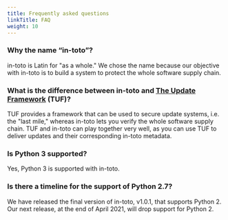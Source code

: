 ```yaml
---
title: Frequently asked questions
linkTitle: FAQ
weight: 10
---
```


### Why the name “in-toto”?

in-toto is Latin for "as a whole." We chose the name because our objective with in-toto is to build a system to protect the whole software supply chain.

### What is the difference between in-toto and [The Update Framework](https://theupdateframework.github.io/) (TUF)?

TUF provides a framework that can be used to secure update systems, i.e. the "last mile," whereas in-toto lets you verify the whole software supply chain. TUF and in-toto can play together very well, as you can use TUF to deliver updates and their corresponding in-toto metadata.

### Is Python 3 supported?

Yes, Python 3 is supported with in-toto.

### Is there a timeline for the support of Python 2.7?

We have released the final version of in-toto, v1.0.1, that supports Python 2. Our next release, at the end of April 2021, will drop support for Python 2.
